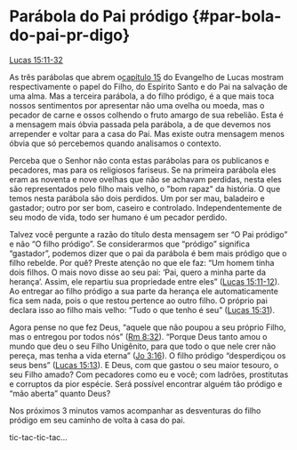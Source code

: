 # **Parábola do Pai pródigo** {#par-bola-do-pai-pr-digo}

[Lucas 15:11-32](http://bibliaonline.com.br/acf/lc/15/11-32)

As três parábolas que abrem o[capítulo 15](http://bibliaonline.com.br/acf/lc/15) do Evangelho de Lucas mostram respectivamente o papel do Filho, do Espírito Santo e do Pai na salvação de uma alma. Mas a terceira parábola, a do filho pródigo, é a que mais toca nossos sentimentos por apresentar não uma ovelha ou moeda, mas o pecador de carne e ossos colhendo o fruto amargo de sua rebelião. Esta é a mensagem mais óbvia passada pela parábola, a de que devemos nos arrepender e voltar para a casa do Pai. Mas existe outra mensagem menos óbvia que só percebemos quando analisamos o contexto.

Perceba que o Senhor não conta estas parábolas para os publicanos e pecadores, mas para os religiosos fariseus. Se na primeira parábola eles eram as noventa e nove ovelhas que não se achavam perdidas, nesta eles são representados pelo filho mais velho, o &quot;bom rapaz&quot; da história. O que temos nesta parábola são dois perdidos. Um por ser mau, baladeiro e gastador; outro por ser bom, caseiro e controlado. Independentemente de seu modo de vida, todo ser humano é um pecador perdido.

Talvez você pergunte a razão do título desta mensagem ser “O Pai pródigo” e não “O filho pródigo”. Se considerarmos que “pródigo” significa “gastador”, podemos dizer que o pai da parábola é bem mais pródigo que o filho rebelde. Por quê? Preste atenção no que ele faz: “Um homem tinha dois filhos. O mais novo disse ao seu pai: ‘Pai, quero a minha parte da herança’. Assim, ele repartiu sua propriedade entre eles” ([Lucas 15:11-12](http://bibliaonline.com.br/acf/lc/15/11-12)). Ao entregar ao filho pródigo a sua parte da herança ele automaticamente fica sem nada, pois o que restou pertence ao outro filho. O próprio pai declara isso ao filho mais velho: “Tudo o que tenho é seu” ([Lucas 15:31](http://bibliaonline.com.br/acf/lc/15/31)).

Agora pense no que fez Deus, “aquele que não poupou a seu próprio Filho, mas o entregou por todos nós” ([Rm 8:32](http://bibliaonline.com.br/acf/rm/8/32)). “Porque Deus tanto amou o mundo que deu o seu Filho Unigênito, para que todo o que nele crer não pereça, mas tenha a vida eterna” ([Jo 3:16](http://bibliaonline.com.br/acf/jo/3/16)). O filho pródigo “desperdiçou os seus bens” ([Lucas 15:13](http://bibliaonline.com.br/acf/lc/15/13)). E Deus, com que gastou o seu maior tesouro, o seu Filho amado? Com pecadores como eu e você; com ladrões, prostitutas e corruptos da pior espécie. Será possível encontrar alguém tão pródigo e “mão aberta” quanto Deus?

Nos próximos 3 minutos vamos acompanhar as desventuras do filho pródigo em seu caminho de volta à casa do pai.

tic-tac-tic-tac...